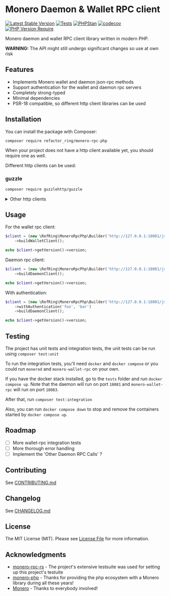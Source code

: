 # Monero Daemon & Wallet RPC client
[![Latest Stable Version](http://poser.pugx.org/refactor_ring/monero-rpc-php/v)](https://packagist.org/packages/refactor_ring/monero-rpc-php)
[![Tests](https://github.com/refactor-ring/monero-rpc-php/actions/workflows/tests.yml/badge.svg)](https://github.com/refactor-ring/monero-rpc-php/actions/workflows/tests.yml)
[![PHPStan](https://github.com/refactor-ring/monero-rpc-php/actions/workflows/phpstan.yml/badge.svg)](https://github.com/refactor-ring/monero-rpc-php/actions/workflows/phpstan.yml)
[![codecov](https://codecov.io/gh/refactor-ring/monero-rpc-php/graph/badge.svg?token=P8K26M8W6N)](https://codecov.io/gh/refactor-ring/monero-rpc-php)
[![PHP Version Require](http://poser.pugx.org/refactor_ring/monero-rpc-php/require/php)](https://packagist.org/packages/refactor_ring/monero-rpc-php)

Monero daemon and wallet RPC client library written in modern PHP.

**WARNING:** The API might still undergo significant changes so use at own risk

## Features
* Implements Monero wallet and daemon json-rpc methods
* Support authentication for the wallet and daemon rpc servers
* Completely strong-typed
* Minimal dependencies
* PSR-18 compatible, so different http client libraries can be used

<a name="installation"></a>
## Installation

You can install the package with Composer:

```bash
composer require refactor_ring/monero-rpc-php
```

When your project does not have a http client available yet, you should require one as well.

Different http clients can be used:

### guzzle
```bash 
composer require guzzlehttp/guzzle
```

<details>
<summary>Other http clients</summary>

### symfony http client
```bash
composer require symfony/http-client psr/http-client nyholm/psr7
```

### buzz
```bash
composer require kriswallsmith/buzz nyholm/psr7
```

### php-http/curl-client
```bash
composer php-http/curl-client
```
</details>

## Usage

For the wallet rpc client:
```php
$client = (new \RefRing\MoneroRpcPhp\Builder('http://127.0.0.1:18081/json_rpc'))
    ->buildWalletClient();

echo $client->getVersion()->version;
```
Daemon rpc client:
```php
$client = (new \RefRing\MoneroRpcPhp\Builder('http://127.0.0.1:18081/json_rpc'))
    ->buildDaemonClient();

echo $client->getVersion()->version;
```

With authentication:
```php
$client = (new \RefRing\MoneroRpcPhp\Builder('http://127.0.0.1:18081/json_rpc'))
    ->withAuthentication('foo', 'bar')
    ->buildDaemonClient();

echo $client->getVersion()->version;
```

## Testing

The project has unit tests and integration tests, the unit tests can be run using `composer test:unit`

To run the integration tests, you'll need `docker` and `docker compose`  or you could run `monerod` and `monero-wallet-rpc` on your own.

If you have the docker stack installed, go to the `tests` folder and run `docker compose up`. Note that the daemon will run on port `18081` and `monero-wallet-rpc` will run on port `18083`.

After that, run `composer test:integration`

Also, you can run `docker compose down` to stop and remove the containers started by `docker compose up`.

## Roadmap
- [ ] More wallet-rpc integration tests
- [ ] More thorough error handling
- [ ] Implement the 'Other Daemon RPC Calls' ?

##  Contributing

See [CONTRIBUTING.md](CONTRIBUTING.md)


##  Changelog

See [CHANGELOG.md](CHANGELOG.md)

<a name="license"></a>
## License

The MIT License (MIT). Please see [License File](LICENSE.md) for more information.

## Acknowledgments
* [monero-rpc-rs](https://github.com/monero-rs/monero-rpc-rs) - The project's extensive testsuite was used for setting up this project's testuite
* [monero-php](https://github.com/monero-integrations/monerophp) - Thanks for providing the php ecosystem with a Monero library during all these years!
* [Monero](https://getmonero.org) - Thanks to everybody involved!

